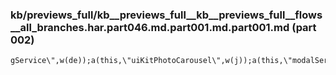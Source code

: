 ### kb/previews_full/kb__previews_full__kb__previews_full__flows__all_branches.har.part046.md.part001.md.part001.md (part 002)

```md
gService\",w(de));a(this,\"uiKitPhotoCarousel\",w(j));a(this,\"modalService\",w(ce));a(this,\"isMobileDe
```

```
